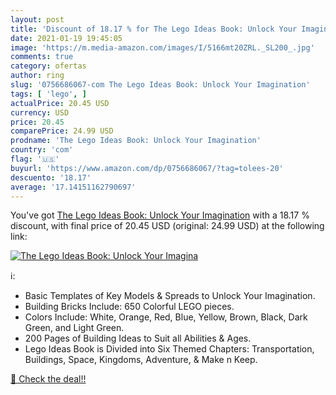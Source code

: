 ```yaml
---
layout: post
title: 'Discount of 18.17 % for The Lego Ideas Book: Unlock Your Imagina'
date: 2021-01-19 19:45:05
image: 'https://m.media-amazon.com/images/I/5166mt20ZRL._SL200_.jpg'
comments: true
category: ofertas
author: ring
slug: '0756686067-com The Lego Ideas Book: Unlock Your Imagination'
tags: [ 'lego', ]
actualPrice: 20.45 USD
currency: USD
price: 20.45
comparePrice: 24.99 USD
prodname: 'The Lego Ideas Book: Unlock Your Imagination'
country: 'com'
flag: '🇺🇸'
buyurl: 'https://www.amazon.com/dp/0756686067/?tag=tolees-20'
descuento: '18.17'
average: '17.14151162790697'
---
```


You've got [The Lego Ideas Book: Unlock Your Imagination](https://www.amazon.com/dp/0756686067/?tag=tolees-20) with a  18.17 % discount, with final price of 20.45 USD (original: 24.99 USD) at the following link:

[![The Lego Ideas Book: Unlock Your Imagina](https://m.media-amazon.com/images/I/5166mt20ZRL._SL200_.jpg)](https://www.amazon.com/dp/0756686067/?tag=tolees-20)

ℹ️:

- Basic Templates of Key Models & Spreads to Unlock Your Imagination.
- Building Bricks Include: 650 Colorful LEGO pieces.
- Colors Include: White, Orange, Red, Blue, Yellow, Brown, Black, Dark Green, and Light Green.
- 200 Pages of Building Ideas to Suit all Abilities & Ages.
- Lego Ideas Book is Divided into Six Themed Chapters: Transportation, Buildings, Space, Kingdoms, Adventure, & Make n Keep.

[🛒 Check the deal!!](https://www.amazon.com/dp/0756686067/?tag=tolees-20)
